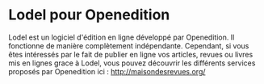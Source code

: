 Lodel pour Openedition
======================

Lodel est un logiciel d'édition en ligne développé par Openedition. Il fonctionne de manière complètement indépendante. Cependant, si vous êtes intéressés par le fait de publier en ligne vos articles, revues ou livres mis en lignes grace à Lodel, vous pouvez découvrir les différents services proposés par Openedition ici : http://maisondesrevues.org/
